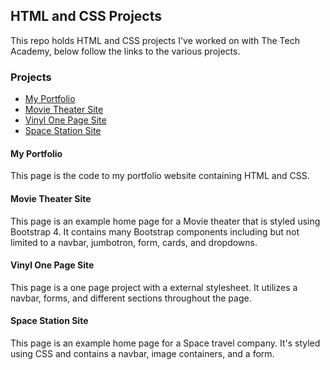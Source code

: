 ## HTML and CSS Projects
This repo holds HTML and CSS projects I've worked on with The Tech Academy, below follow the links to the various projects. 
### Projects
- [My Portfolio](https://github.com/Itz-Djin/TTA-HTML-and-CSS-Projects/tree/main/HTML_%26_CSS_Course/Portfolio_Website)
- [Movie Theater Site](https://github.com/Itz-Djin/TTA-HTML-and-CSS-Projects/tree/main/HTML_%26_CSS_Course/bootstrap4_projects/1st_bootstrap_project.html)
- [Vinyl One Page Site](https://github.com/Itz-Djin/TTA-HTML-and-CSS-Projects/tree/main/HTML_%26_CSS_Course/One-Page_Website)
- [Space Station Site](https://github.com/Itz-Djin/TTA-HTML-and-CSS-Projects/tree/main/Space_Project_Tandem)
#### My Portfolio
This page is the code to my portfolio website containing HTML and CSS. 
#### Movie Theater Site
This page is an example home page for a Movie theater that is styled using Bootstrap 4. It contains many Bootstrap components including but not limited to a navbar, jumbotron, form, cards, and dropdowns.
#### Vinyl One Page Site
This page is a one page project with a external stylesheet. It utilizes a navbar, forms, and different sections throughout the page.
#### Space Station Site
This page is an example home page for a Space travel company. It's styled using CSS and contains a navbar, image containers, and a form.
